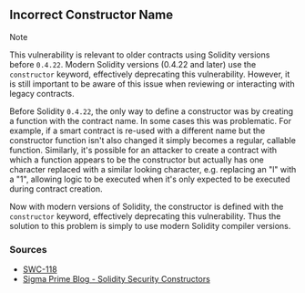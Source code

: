 ## Incorrect Constructor Name

> [!NOTE]  
> This vulnerability is relevant to older contracts using Solidity versions before `0.4.22`. Modern Solidity versions (0.4.22 and later) use the `constructor` keyword, effectively deprecating this vulnerability. However, it is still important to be aware of this issue when reviewing or interacting with legacy contracts.

Before Solidity `0.4.22`, the only way to define a constructor was by creating a function with the contract name. In some cases this was problematic. For example, if a smart contract is re-used with a different name but the constructor function isn't also changed it simply becomes a regular, callable function. Similarly, it's possible for an attacker to create a contract with which a function appears to be the constructor but actually has one character replaced with a similar looking character, e.g. replacing an "l" with a "1", allowing logic to be executed when it's only expected to be executed during contract creation.

Now with modern versions of Solidity, the constructor is defined with the `constructor` keyword, effectively deprecating this vulnerability. Thus the solution to this problem is simply to use modern Solidity compiler versions.

### Sources

- [SWC-118](https://swcregistry.io/docs/SWC-118)
- [Sigma Prime Blog - Solidity Security Constructors](https://blog.sigmaprime.io/solidity-security.html#constructors)